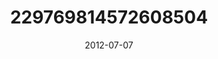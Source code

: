 ---
title: "229769814572608504"
cover: "2012-07-07 07.38.38 229769814572608504_46248401"
photo: "2012-07-07 07.38.38 229769814572608504_46248401"
date: "2012-07-07"
type: "photo"
---